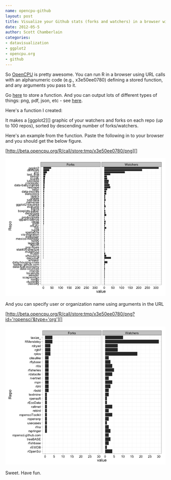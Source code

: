 ```yaml
--- 
name: opencpu-github
layout: post
title: Visualize your Github stats (forks and watchers) in a browser with R!
date: 2012-05-5
author: Scott Chamberlain
categories: 
- datavisualization
- ggplot2
- opencpu.org
- github
---
```


So [OpenCPU][] is pretty awesome.  You can run R in a browser using URL calls with an alphanumeric code (e.g., x3e50ee0780) defining a stored function, and any arguments you pass to it. 

Go [here][] to store a function.  And you can output lots of different types of things: png, pdf, json, etc - see [here][here2].


Here's a function I created:

<script src="https://gist.github.com/2602432.js?file=getgithubstats.r"></script>

It makes a [ggplot2][] graphic of your watchers and forks on each repo (up to 100 repos), sorted by descending number of forks/watchers.

Here's an example from the function.  Paste the following in to your browser and you should get the below figure. 

[http://beta.opencpu.org/R/call/store:tmp/x3e50ee0780/png][]

![had](/images/posts/hadley.png)



And you can specify user or organization name using arguments in the URL

[http://beta.opencpu.org/R/call/store:tmp/x3e50ee0780/png?id='ropensci'&type='org'][]

![ropensci](/images/posts/ropensci.png)



Sweet. Have fun. 


[OpenCPU]: http://opencpu.org/
[here]: http://beta.opencpu.org/apps/opencpu.demo/storefunction/
[http://beta.opencpu.org/R/call/store:tmp/x3e50ee0780/png]: http://beta.opencpu.org/R/call/store:tmp/x3e50ee0780/png
[http://beta.opencpu.org/R/call/store:tmp/x3e50ee0780/png?id='ropensci'&type='org']: http://beta.opencpu.org/R/call/store:tmp/x3e50ee0780/png?id='ropensci'&type='org'
[here2]: http://opencpu.org/documentation/outputs/